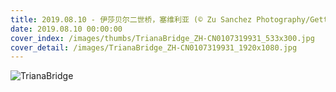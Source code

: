 ```yaml
---
title: 2019.08.10 - 伊莎贝尔二世桥，塞维利亚 (© Zu Sanchez Photography/Getty Images)
date: 2019.08.10 00:00:00
cover_index: /images/thumbs/TrianaBridge_ZH-CN0107319931_533x300.jpg
cover_detail: /images/TrianaBridge_ZH-CN0107319931_1920x1080.jpg
---
```


![TrianaBridge](/images/TrianaBridge_ZH-CN0107319931_1920x1080.jpg)
